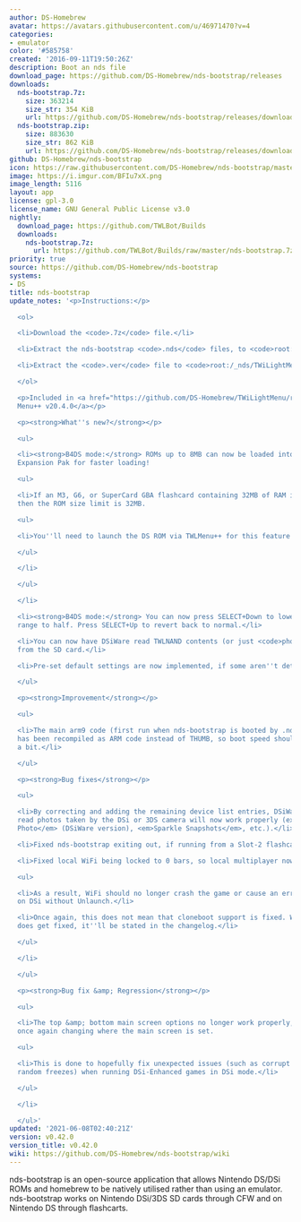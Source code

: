 ```yaml
---
author: DS-Homebrew
avatar: https://avatars.githubusercontent.com/u/46971470?v=4
categories:
- emulator
color: '#585758'
created: '2016-09-11T19:50:26Z'
description: Boot an nds file
download_page: https://github.com/DS-Homebrew/nds-bootstrap/releases
downloads:
  nds-bootstrap.7z:
    size: 363214
    size_str: 354 KiB
    url: https://github.com/DS-Homebrew/nds-bootstrap/releases/download/v0.42.0/nds-bootstrap.7z
  nds-bootstrap.zip:
    size: 883630
    size_str: 862 KiB
    url: https://github.com/DS-Homebrew/nds-bootstrap/releases/download/v0.42.0/nds-bootstrap.zip
github: DS-Homebrew/nds-bootstrap
icon: https://raw.githubusercontent.com/DS-Homebrew/nds-bootstrap/master/retail/assets/icon.bmp
image: https://i.imgur.com/BFIu7xX.png
image_length: 5116
layout: app
license: gpl-3.0
license_name: GNU General Public License v3.0
nightly:
  download_page: https://github.com/TWLBot/Builds
  downloads:
    nds-bootstrap.7z:
      url: https://github.com/TWLBot/Builds/raw/master/nds-bootstrap.7z
priority: true
source: https://github.com/DS-Homebrew/nds-bootstrap
systems:
- DS
title: nds-bootstrap
update_notes: '<p>Instructions:</p>

  <ol>

  <li>Download the <code>.7z</code> file.</li>

  <li>Extract the nds-bootstrap <code>.nds</code> files, to <code>root:/_nds</code>.</li>

  <li>Extract the <code>.ver</code> file to <code>root:/_nds/TWiLightMenu</code>.</li>

  </ol>

  <p>Included in <a href="https://github.com/DS-Homebrew/TWiLightMenu/releases/tag/v20.4.0"><strong>TW</strong>i<strong>L</strong>ight
  Menu++ v20.4.0</a></p>

  <p><strong>What''s new?</strong></p>

  <ul>

  <li><strong>B4DS mode:</strong> ROMs up to 8MB can now be loaded into the DS Memory
  Expansion Pak for faster loading!

  <ul>

  <li>If an M3, G6, or SuperCard GBA flashcard containing 32MB of RAM is detected,
  then the ROM size limit is 32MB.

  <ul>

  <li>You''ll need to launch the DS ROM via TWLMenu++ for this feature to work.</li>

  </ul>

  </li>

  </ul>

  </li>

  <li><strong>B4DS mode:</strong> You can now press SELECT+Down to lower sound volume
  range to half. Press SELECT+Up to revert back to normal.</li>

  <li>You can now have DSiWare read TWLNAND contents (or just <code>photo</code> folder)
  from the SD card.</li>

  <li>Pre-set default settings are now implemented, if some aren''t detected in <code>sd:/_nds/nds-bootstrap.ini</code>.</li>

  </ul>

  <p><strong>Improvement</strong></p>

  <ul>

  <li>The main arm9 code (first run when nds-bootstrap is booted by .nds loaders)
  has been recompiled as ARM code instead of THUMB, so boot speed should be improved
  a bit.</li>

  </ul>

  <p><strong>Bug fixes</strong></p>

  <ul>

  <li>By correcting and adding the remaining device list entries, DSiWare titles that
  read photos taken by the DSi or 3DS camera will now work properly (ex. <em>Hidden
  Photo</em> (DSiWare version), <em>Sparkle Snapshots</em>, etc.).</li>

  <li>Fixed nds-bootstrap exiting out, if running from a Slot-2 flashcard.</li>

  <li>Fixed local WiFi being locked to 0 bars, so local multiplayer now works again.

  <ul>

  <li>As a result, WiFi should no longer crash the game or cause an error, if running
  on DSi without Unlaunch.</li>

  <li>Once again, this does not mean that cloneboot support is fixed. When it eventually
  does get fixed, it''ll be stated in the changelog.</li>

  </ul>

  </li>

  </ul>

  <p><strong>Bug fix &amp; Regression</strong></p>

  <ul>

  <li>The top &amp; bottom main screen options no longer work properly, with the game
  once again changing where the main screen is set.

  <ul>

  <li>This is done to hopefully fix unexpected issues (such as corrupt graphics and/or
  random freezes) when running DSi-Enhanced games in DSi mode.</li>

  </ul>

  </li>

  </ul>'
updated: '2021-06-08T02:40:21Z'
version: v0.42.0
version_title: v0.42.0
wiki: https://github.com/DS-Homebrew/nds-bootstrap/wiki
---
```

nds-bootstrap is an open-source application that allows Nintendo DS/DSi ROMs and homebrew to be natively utilised rather than using an emulator. nds-bootstrap works on Nintendo DSi/3DS SD cards through CFW and on Nintendo DS through flashcarts.
